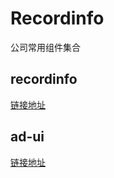 # Recordinfo
公司常用组件集合

## recordinfo
[链接地址](./tree/master/projects/recordinfo)


## ad-ui
[链接地址](./tree/master/projects/ad-ui)